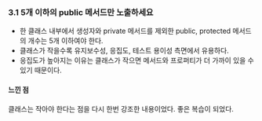 ### 3.1 5개 이하의 public 메서드만 노출하세요 
* 한 클래스 내부에서 생성자와 private 메서드를 제외한 public, protected 메서드의 개수는 5개 이하여야 한다. 
* 클래스가 작을수록 유지보수성, 응집도, 테스트 용이성 측면에서 유용하다. 
* 응집도가 높아지는 이유는 클래스가 작으면 메서드와 프로퍼티가 더 가까이 있을 수 있기 때문이다. 


#### 느낀 점 <br />
클래스는 작아야 한다는 점을 다시 한번 강조한 내용이었다. 좋은 복습이 되었다. 
